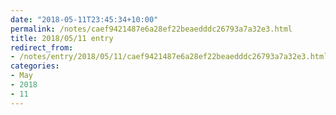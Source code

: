 ```yaml
---
date: "2018-05-11T23:45:34+10:00"
permalink: /notes/caef9421487e6a28ef22beaedddc26793a7a32e3.html
title: 2018/05/11 entry
redirect_from:
- /notes/entry/2018/05/11/caef9421487e6a28ef22beaedddc26793a7a32e3.html
categories:
- May
- 2018
- 11
---
```


